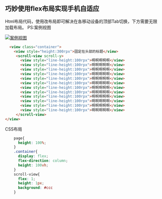<!--
 * @Desc: ---   ----
 * @Date: 2019-12-23 11:47:00
 * @LastEditors  : 王
 * @LastEditTime : 2019-12-23 12:10:39
 -->
## 巧妙使用flex布局实现手机自适应
Html布局代码，使用改布局即可解决在各移动设备的顶部Tab切换，下方需要无限加载布局。
PS:案例视图

<a data-fancybox title="xx" class="psimg" href="/images/css/ps01.jpg">![案例视图](/images/css/ps01.jpg)</a>
``` html
  <view class="container">
    <view style="height:300rpx">固定在头部的标题</view>
     <scroll-view scroll-y>
       <view style="line-height:100rpx">啊啊啊啊啊</view>
       <view style="line-height:100rpx">啊啊啊啊啊</view>
       <view style="line-height:100rpx">啊啊啊啊啊</view>
       <view style="line-height:100rpx">啊啊啊啊啊</view>
       <view style="line-height:100rpx">啊啊啊啊啊</view>
       <view style="line-height:100rpx">啊啊啊啊啊</view>
       <view style="line-height:100rpx">啊啊啊啊啊</view>
       <view style="line-height:100rpx">啊啊啊啊啊</view>
       <view style="line-height:100rpx">啊啊啊啊啊</view>
       <view style="line-height:100rpx">啊啊啊啊啊</view>
       <view style="line-height:100rpx">啊啊啊啊啊</view>
       <view style="line-height:100rpx">啊啊啊啊啊</view>
     </scroll-view>
</view>
```
 CSS布局
``` css
    page{ 
      height: 100%; 
    }
    .container{ 
      display: flex;
      flex-direction: column;
      height: 100vh; 
    }
    scroll-view{ 
      flex: 1;
      height: 1px;
      background: #ccc 
    }
```
